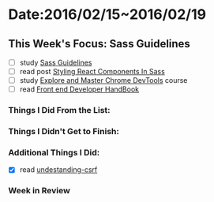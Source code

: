 # Date:2016/02/15~2016/02/19

## This Week's Focus: Sass Guidelines

- [ ] study [Sass Guidelines](http://sass-guidelin.es/zh/)
- [ ] read post [Styling React Components In Sass](http://hugogiraudel.com/2015/06/18/styling-react-components-in-sass/)
- [ ] study [Explore and Master Chrome DevTools](http://discover-devtools.codeschool.com/) course 
- [ ] read [Front end Developer HandBook](https://dwqs.gitbooks.io/frontenddevhandbook/content/index.html)

### Things I Did From the List:

### Things I Didn't Get to Finish:

### Additional Things I Did:
- [x] read [undestanding-csrf](https://github.com/pillarjs/understanding-csrf/blob/master/README_zh.md)

### Week in Review
